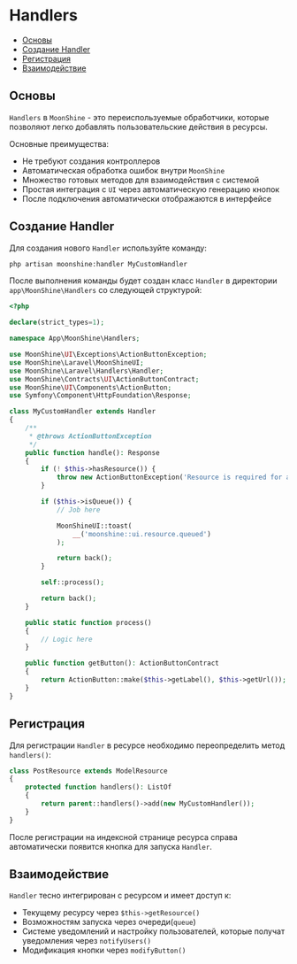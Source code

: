 # Handlers

- [Основы](#basics)
- [Создание Handler](#create)
- [Регистрация](#registration)
- [Взаимодействие](#interaction)

<a name="basics"></a>
## Основы

`Handlers` в `MoonShine` - это переиспользуемые обработчики, которые позволяют легко добавлять пользовательские действия в ресурсы.

Основные преимущества:
- Не требуют создания контроллеров
- Автоматическая обработка ошибок внутри `MoonShine`
- Множество готовых методов для взаимодействия с системой
- Простая интеграция с `UI` через автоматическую генерацию кнопок
- После подключения автоматически отображаются в интерфейсе

<a name="create"></a>
## Создание Handler

Для создания нового `Handler` используйте команду:

```bash
php artisan moonshine:handler MyCustomHandler
```

После выполнения команды будет создан класс `Handler` в директории `app\MoonShine\Handlers` со следующей структурой:

```php
<?php

declare(strict_types=1);

namespace App\MoonShine\Handlers;

use MoonShine\UI\Exceptions\ActionButtonException;
use MoonShine\Laravel\MoonShineUI;
use MoonShine\Laravel\Handlers\Handler;
use MoonShine\Contracts\UI\ActionButtonContract;
use MoonShine\UI\Components\ActionButton;
use Symfony\Component\HttpFoundation\Response;

class MyCustomHandler extends Handler
{
    /**
     * @throws ActionButtonException
     */
    public function handle(): Response
    {
        if (! $this->hasResource()) {
            throw new ActionButtonException('Resource is required for action');
        }

        if ($this->isQueue()) {
            // Job here

            MoonShineUI::toast(
                __('moonshine::ui.resource.queued')
            );

            return back();
        }

        self::process();

        return back();
    }

    public static function process()
    {
        // Logic here
    }

    public function getButton(): ActionButtonContract
    {
        return ActionButton::make($this->getLabel(), $this->getUrl());
    }
}
```

<a name="registration"></a>
## Регистрация

Для регистрации `Handler` в ресурсе необходимо переопределить метод `handlers()`:

```php
class PostResource extends ModelResource 
{
    protected function handlers(): ListOf
    {
        return parent::handlers()->add(new MyCustomHandler());
    }
}
```

После регистрации на индексной странице ресурса справа автоматически появится кнопка для запуска `Handler`.

<a name="interaction"></a>
## Взаимодействие

`Handler` тесно интегрирован с ресурсом и имеет доступ к:

- Текущему ресурсу через `$this->getResource()`
- Возможностям запуска через очереди(`queue`)
- Системе уведомлений и настройку пользователей, которые получат уведомления через `notifyUsers()`
- Модификация кнопки через `modifyButton()`